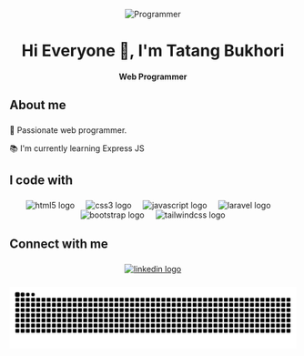 <p align="center">
<img src="https://static.wixstatic.com/media/53fad0_ce0704caa0174d6aa9b2b8101a62fa77~mv2.gif" alt="Programmer" width="400" alignment="center"/>
</p>

<h1 align="center">Hi Everyone 👋, I'm Tatang Bukhori</h1>

<h4 align="center">Web Programmer</h4>

<h2 align="left">About me</h2>

###

<p align="left">🚀 Passionate web programmer.</p>
<p align="left">📚 I'm currently learning Express JS</p>

###

<h2 align="left">I code with</h2>

###

<div align="center">
  <img src="https://cdn.jsdelivr.net/gh/devicons/devicon/icons/html5/html5-original.svg" height="40" alt="html5 logo"  />
  <img width="12" />
  <img src="https://cdn.jsdelivr.net/gh/devicons/devicon/icons/css3/css3-original.svg" height="40" alt="css3 logo"  />
  <img width="12" />
  <img src="https://cdn.jsdelivr.net/gh/devicons/devicon/icons/javascript/javascript-original.svg" height="40" alt="javascript logo"  />
  <img width="12" />
  <img src="https://cdn.jsdelivr.net/gh/devicons/devicon/icons/laravel/laravel-original.svg" height="40" alt="laravel logo"  />
  <img width="12" />
  <img src="https://cdn.jsdelivr.net/gh/devicons/devicon/icons/bootstrap/bootstrap-original.svg" height="40" alt="bootstrap logo"  />
  <img width="12" />
  <img src="https://cdn.jsdelivr.net/gh/devicons/devicon/icons/tailwindcss/tailwindcss-original-wordmark.svg" height="40" alt="tailwindcss logo"  />
</div>

###

<h2 align="left">Connect with me</h2>

###

<div align="center">
  <a href="https://linkedin.com/in/tatang-bukhori" target="_blank">
    <img src="https://raw.githubusercontent.com/maurodesouza/profile-readme-generator/master/src/assets/icons/social/linkedin/default.svg" width="52" height="40" alt="linkedin logo"  />
  </a>
</div>

###

<img src="https://raw.githubusercontent.com/tatangbukhori/tatangbukhori/output/snake.svg" alt="Snake animation" />

###
